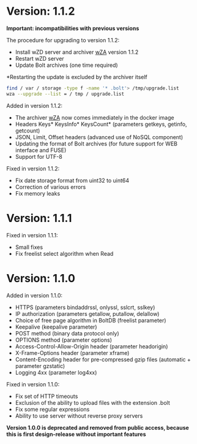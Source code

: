 Version: 1.1.2
========

**Important: incompatibilities with previous versions**

The procedure for upgrading to version 1.1.2:

- Install wZD server and archiver <a href=https://github.com/eltaline/wza>wZA</a> version 1.1.2
- Restart wZD server
- Update Bolt archives (one time required)

*Restarting the update is excluded by the archiver itself

```bash
find / var / storage -type f -name '* .bolt'> /tmp/upgrade.list
wza --upgrade --list = / tmp / upgrade.list
```

Added in version 1.1.2:

- The archiver <a href=https://github.com/eltaline/wza>wZA</a> now comes immediately in the docker image
- Headers Keys* KeysInfo* KeysCount* (parameters getkeys, getinfo, getcount)
- JSON, Limit, Offset headers (advanced use of NoSQL component)
- Updating the format of Bolt archives (for future support for WEB interface and FUSE)
- Support for UTF-8

Fixed in version 1.1.2:

- Fix date storage format from uint32 to uint64
- Correction of various errors
- Fix memory leaks

Version: 1.1.1
========

Fixed in version 1.1.1:

- Small fixes
- Fix freelist select algorithm when Read

Version: 1.1.0
========

Added in version 1.1.0:

- HTTPS (parameters bindaddrssl, onlyssl, sslcrt, sslkey)
- IP authorization (parameters getallow, putallow, delallow)
- Choice of free page algorithm in BoltDB (freelist parameter)
- Keepalive (keepalive parameter)
- POST method (binary data protocol only)
- OPTIONS method (parameter options)
- Access-Control-Allow-Origin header (parameter headorigin)
- X-Frame-Options header (parameter xframe)
- Content-Encoding header for pre-compressed gzip files (automatic + parameter gzstatic)
- Logging 4xx (parameter log4xx)

Fixed in version 1.1.0:

- Fix set of HTTP timeouts
- Exclusion of the ability to upload files with the extension .bolt
- Fix some regular expressions
- Ability to use server without reverse proxy servers

**Version 1.0.0 is deprecated and removed from public access, because this is first design-release without important features**

